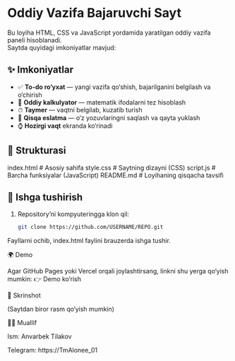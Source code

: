 # Oddiy Vazifa Bajaruvchi Sayt

Bu loyiha HTML, CSS va JavaScript yordamida yaratilgan oddiy vazifa paneli hisoblanadi.  
Saytda quyidagi imkoniyatlar mavjud:

## ✨ Imkoniyatlar
- ✅ **To-do ro‘yxat** — yangi vazifa qo‘shish, bajarilganini belgilash va o‘chirish
- 🧮 **Oddiy kalkulyator** — matematik ifodalarni tez hisoblash
- ⏱ **Taymer** — vaqtni belgilab, kuzatib turish
- 📝 **Qisqa eslatma** — o‘z yozuvlaringni saqlash va qayta yuklash
- ⌚ **Hozirgi vaqt** ekranda ko‘rinadi

## 📂 Strukturasi
index.html # Asosiy sahifa
style.css # Saytning dizayni (CSS)
script.js # Barcha funksiyalar (JavaScript)
README.md # Loyihaning qisqacha tavsifi


## 🚀 Ishga tushirish
1. Repository’ni kompyuteringga klon qil:
   ```bash
   git clone https://github.com/USERNAME/REPO.git


Fayllarni ochib, index.html faylini brauzerda ishga tushir.

🌍 Demo

Agar GitHub Pages yoki Vercel orqali joylashtirsang, linkni shu yerga qo‘yish mumkin:
👉 Demo ko‘rish

📸 Skrinshot

(Saytdan biror rasm qo‘yish mumkin)

👨‍💻 Muallif

Ism: Anvarbek Tilakov

Telegram: https://TmAlonee_01
